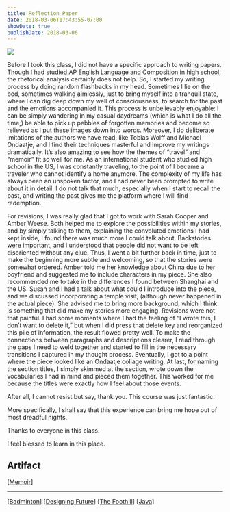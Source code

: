 ```yaml
---
title: Reflection Paper
date: 2018-03-06T17:43:55-07:00
showDate: true
publishDate: 2018-03-06
---
```


![](../images/rfpaper1.JPG)

Before I took this class, I did not have a specific approach to writing papers. Though I had
studied AP English Language and Composition in high school, the rhetorical analysis certainly does not help. So, I started my writing process by doing random flashbacks in my head. Sometimes I lie on the bed, sometimes walking aimlessly, just to bring myself into a tranquil state, where I can dig deep down my well of consciousness, to search for the past and the emotions accompanied it. This process is unbelievably enjoyable: I can be simply wandering in my casual daydreams (which is what I do all the time,) be able to pick up pebbles of forgotten memories and become so relieved as I put these images down into words. Moreover, I do deliberate imitations of the authors we have read, like Tobias Wolff and Michael Ondaatje, and I find their techniques masterful and improve my writings dramatically. It’s also amazing to see how the themes of “travel” and “memoir” fit so well
for me. As an international student who studied high school in the US, I was constantly traveling, to the point of I became a traveler who cannot identify a home anymore. The complexity of my life has always been an unspoken factor, and I had never been prompted to write about it in detail. I do not talk that much, especially when I start to recall the past, and writing the past gives me the platform where I will find redemption.

For revisions, I was really glad that I got to work with Sarah Cooper and Amber Weese. Both helped me to explore the possibilities within my stories, and by simply talking to them, explaining the convoluted emotions I had kept inside, I found there was much more I could talk about. Backstories were important, and I understood that people did not want to be left disoriented without any clue. Thus, I went a bit further back in time, just to make the beginning more subtle and welcoming, so that the stories were somewhat ordered. Amber told me her knowledge about China due to her boyfriend and suggested me to include characters in my piece. She also recommended me to take in the differences I found between Shanghai and the US. Susan and I had a talk about what could I introduce into the piece, and we discussed incorporating a temple visit, (although never happened in the actual piece). She advised me to bring more background, which I think is something that did make my stories more engaging. Revisions were not that painful. I had some moments where I had the feeling of “I wrote this, I don’t want to delete it,” but when I did press that delete key and reorganized this pile of information, the result flowed pretty well. To make the connections between paragraphs and descriptions clearer, I read through the gaps I need to weld together and started to fill in the necessary transitions I captured in my thought process. Eventually, I got to a point where the piece looked like an Ondaatje collage writing. At last, for naming the section titles, I simply skimmed at the section, wrote down the vocabularies I had in mind and pieced them together. This worked for me because the titles were exactly how I feel about those events.

After all, I cannot resist but say, thank you. This course was just fantastic.

More specifically, I shall say that this experience can bring me hope out of most dreadful nights.

Thanks to everyone in this class.

I feel blessed to learn in this place.

## Artifact

[[Memoir]]

---

[[Badminton]]
[[Designing Future]]
[[The Foothill]]
[[Java]]

[//begin]: # "Autogenerated link references for markdown compatibility"
[Memoir]: Memoir "Memoir"
[Badminton]: Badminton "Badminton"
[Designing Future]: <Designing Future> "Designing Future"
[The Foothill]: <The Foothill> "Autumn Quarter Reflection"
[Java]: Java "Java"
[//end]: # "Autogenerated link references"
